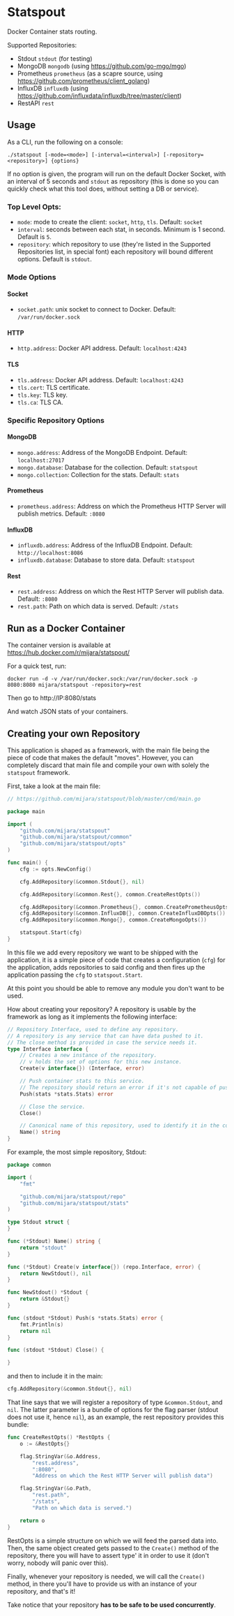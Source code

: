 Statspout
=========

Docker Container stats routing. 

Supported Repositories:

- Stdout `stdout` (for testing)
- MongoDB `mongodb` (using https://github.com/go-mgo/mgo)
- Prometheus `prometheus` (as a scapre source, using https://github.com/prometheus/client_golang)
- InfluxDB `influxdb` (using https://github.com/influxdata/influxdb/tree/master/client)
- RestAPI `rest`


## Usage

As a CLI, run the following on a console:

```
./statspout [-mode=<mode>] [-interval=<interval>] [-repository=<repository>] {options}
```

If no option is given, the program will run on the default Docker Socket, with an interval of 5 seconds and `stdout` as
repository (this is done so you can quickly check what this tool does, without setting a DB or service).


### Top Level Opts:
- `mode`: mode to create the client: `socket`, `http`, `tls`. Default: `socket`
- `interval`: seconds between each stat, in seconds. Minimum is 1 second. Default is `5`.
- `repository`: which repository to use (they're listed in the Supported Repositories list, in special font)
                each repository will bound different options. Default is `stdout`.


### Mode Options

#### Socket

- `socket.path`: unix socket to connect to Docker. Default: `/var/run/docker.sock`

#### HTTP

- `http.address`: Docker API address. Default: `localhost:4243`

#### TLS

- `tls.address`: Docker API address. Default: `localhost:4243`
- `tls.cert`: TLS certificate.
- `tls.key`: TLS key.
- `tls.ca`: TLS CA.


### Specific Repository Options


#### MongoDB
- `mongo.address`: Address of the MongoDB Endpoint. Default: `localhost:27017`
- `mongo.database`: Database for the collection. Default: `statspout`
- `mongo.collection`: Collection for the stats. Default: `stats`


#### Prometheus
- `prometheus.address`: Address on which the Prometheus HTTP Server will publish metrics. Default: `:8080`


#### InfluxDB
- `influxdb.address`: Address of the InfluxDB Endpoint. Default: `http://localhost:8086`
- `influxdb.database`: Database to store data. Default: `statspout`


#### Rest
- `rest.address`: Address on which the Rest HTTP Server will publish data. Default: `:8080`
- `rest.path`: Path on which data is served. Default: `/stats`

## Run as a Docker Container

The container version is available at https://hub.docker.com/r/mijara/statspout/

For a quick test, run:

```
docker run -d -v /var/run/docker.sock:/var/run/docker.sock -p 8080:8080 mijara/statspout -repository=rest
```

Then go to http://IP:8080/stats

And watch JSON stats of your containers.

## Creating your own Repository

This application is shaped as a framework, with the main file being the piece of code that makes the default "moves". 
However, you can completely discard that main file and compile your own with solely the `statspout` framework.

First, take a look at the main file:

```go
// https://github.com/mijara/statspout/blob/master/cmd/main.go

package main

import (
	"github.com/mijara/statspout"
	"github.com/mijara/statspout/common"
	"github.com/mijara/statspout/opts"
)

func main() {
	cfg := opts.NewConfig()

	cfg.AddRepository(&common.Stdout{}, nil)

	cfg.AddRepository(&common.Rest{}, common.CreateRestOpts())

	cfg.AddRepository(&common.Prometheus{}, common.CreatePrometheusOpts())
	cfg.AddRepository(&common.InfluxDB{}, common.CreateInfluxDBOpts())
	cfg.AddRepository(&common.Mongo{}, common.CreateMongoOpts())

	statspout.Start(cfg)
}
```   

In this file we add every repository we want to be shipped with the application, it is a simple piece of code that
creates a configuration (`cfg`) for the application, adds repositories to said config and then fires up the application 
passing the `cfg` to `statspout.Start`.

At this point you should be able to remove any module you don't want to be used.

How about creating your repository? A repository is usable by the framework as long as it implements the following
interface:

```go
// Repository Interface, used to define any repository.
// A repository is any service that can have data pushed to it.
// The close method is provided in case the service needs it.
type Interface interface {
	// Creates a new instance of the repository.
	// v holds the set of options for this new instance.
	Create(v interface{}) (Interface, error)

	// Push container stats to this service.
	// The repository should return an error if it's not capable of pushing the stats.
	Push(stats *stats.Stats) error

	// Close the service.
	Close()

	// Canonical name of this repository, used to identify it in the command line flags.
	Name() string
}

```

For example, the most simple repository, Stdout:

```go
package common

import (
	"fmt"

	"github.com/mijara/statspout/repo"
	"github.com/mijara/statspout/stats"
)

type Stdout struct {
}

func (*Stdout) Name() string {
	return "stdout"
}

func (*Stdout) Create(v interface{}) (repo.Interface, error) {
	return NewStdout(), nil
}

func NewStdout() *Stdout {
	return &Stdout{}
}

func (stdout *Stdout) Push(s *stats.Stats) error {
	fmt.Println(s)
	return nil
}

func (stdout *Stdout) Close() {

}
```

and then to include it in the main:

```go
cfg.AddRepository(&common.Stdout{}, nil)
```

That line says that we will register a repository of type `&common.Stdout`, and `nil`. The latter parameter is a bundle
of options for the flag parser (stdout does not use it, hence `nil`), as an example, the rest repository provides this
bundle:

```go
func CreateRestOpts() *RestOpts {
	o := &RestOpts{}

	flag.StringVar(&o.Address,
		"rest.address",
		":8080",
		"Address on which the Rest HTTP Server will publish data")

	flag.StringVar(&o.Path,
		"rest.path",
		"/stats",
		"Path on which data is served.")

	return o
}
```

RestOpts is a simple structure on which we will feed the parsed data into. Then, the same object created gets passed
to the `Create()` method of the repository, there you will have to assert type' it in order to use it (don't worry, 
nobody will panic over this).

Finally, whenever your repository is needed, we will call the `Create()` method, in there you'll have to provide us
with an instance of your repository, and that's it!

Take notice that your repository **has to be safe to be used concurrently**.
